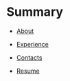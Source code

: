 
# Summary

- [About](./about.md)

<!-- - [projects](./projects.md) -->

- [Experience](./experience.md)

<!-- - [words](./words.md) -->

- [Contacts](./contacts.md)

<!-- - [words](./words.md) -->

- [Resume](./resume.md)
